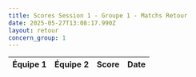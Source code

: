 ```yaml
---
title: Scores Session 1 - Groupe 1 - Matchs Retour
date: 2025-05-27T13:08:17.990Z
layout: retour
concern_group: 1
---
```




| Équipe 1 | Équipe 2 | Score | Date |
|----------|----------|-------|------|


